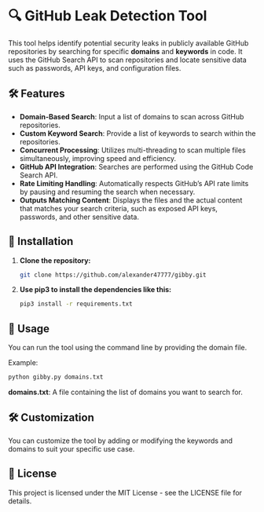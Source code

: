 # 🔍 GitHub Leak Detection Tool

This tool helps identify potential security leaks in publicly available GitHub repositories by searching for specific **domains** and **keywords** in code. It uses the GitHub Search API to scan repositories and locate sensitive data such as passwords, API keys, and configuration files.

## 🛠 Features

- **Domain-Based Search**: Input a list of domains to scan across GitHub repositories.
- **Custom Keyword Search**: Provide a list of keywords to search within the repositories.
- **Concurrent Processing**: Utilizes multi-threading to scan multiple files simultaneously, improving speed and efficiency.
- **GitHub API Integration**: Searches are performed using the GitHub Code Search API.
- **Rate Limiting Handling**: Automatically respects GitHub’s API rate limits by pausing and resuming the search when necessary.
- **Outputs Matching Content**: Displays the files and the actual content that matches your search criteria, such as exposed API keys, passwords, and other sensitive data.
  
## 📝 Installation

1. **Clone the repository:**

   ```bash
   git clone https://github.com/alexander47777/gibby.git
   ```

2. **Use pip3 to install the dependencies like this:**

   ```bash
   pip3 install -r requirements.txt

## 🚀 Usage
You can run the tool using the command line by providing the domain file.

Example:
  ```bash
  python gibby.py domains.txt
  ```
**domains.txt**: A file containing the list of domains you want to search for.

## 🛠️ Customization
You can customize the tool by adding or modifying the keywords and domains to suit your specific use case.

## 📜 License
This project is licensed under the MIT License - see the LICENSE file for details.
